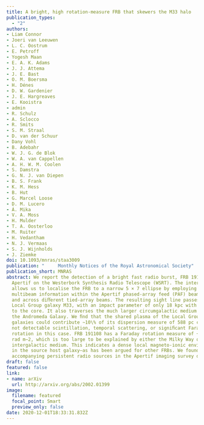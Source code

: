 ```yaml
---
title: A bright, high rotation-measure FRB that skewers the M33 halo
publication_types:
  - "2"
authors:
- Liam Connor
- Joeri van Leeuwen
- L. C. Oostrum
- E. Petroff
- Yogesh Maan
- E. A. K. Adams
- J. J. Attema
- J. E. Bast
- O. M. Boersma
- H. Dénes
- D. W. Gardenier
- J. E. Hargreaves
- E. Kooistra
- admin
- R. Schulz
- A. Sclocco
- R. Smits
- S. M. Straal
- D. van der Schuur
- Dany Vohl
- B. Adebahr
- W. J. G. de Blok
- W. A. van Cappellen
- A. H. W. M. Coolen
- S. Damstra
- G. N. J. van Diepen
- B. S. Frank
- K. M. Hess
- B. Hut 
- G. Marcel Loose
- D. M. Lucero
- Á. Mika
- V. A. Moss
- H. Mulder
- T. A. Oosterloo
- M. Ruiter
- H. Vedantham
- N. J. Vermaas
- S. J. Wijnholds
- J. Ziemke
doi: 10.1093/mnras/staa3009
publication: "     Monthly Notices of the Royal Astronomical Society"
publication_short: MNRAS
abstract: We report the detection of a bright fast radio burst, FRB 191108, with
  Apertif on the Westerbork Synthesis Radio Telescope (WSRT). The interferometer
  allows us to localise the FRB to a narrow 5 × 7 ellipse by employing both
  multibeam information within the Apertif phased-array feed (PAF) beam pattern,
  and across diﬀerent tied-array beams. The resulting sight line passes close to
  Local Group galaxy M33, with an impact parameter of only 18 kpc with respect
  to the core. It also traverses the much larger circumgalactic medium of M31,
  the Andromeda Galaxy. We ﬁnd that the shared plasma of the Local Group
  galaxies could contribute ∼10\% of its dispersion measure of 588 pc cm−3, but
  not detectable scintillation, temporal scattering, or signiﬁcant Faraday
  rotation in this case. FRB 191108 has a Faraday rotation measure of +474 ± 3
  rad m−2, which is too large to be explained by either the Milky Way or the
  intergalactic medium. This indicates a dense local magneto-ionic environment
  in the source host galaxy—as has been argued for other FRBs. We found no
  accompanying persistent radio sources in the Apertif imaging survey data.
draft: false
featured: false
link:
- name: arXiv
  url: http://arxiv.org/abs/2002.01399
image:
  filename: featured
  focal_point: Smart
  preview_only: false
date: 2020-12-01T18:33:31.832Z
---
```

